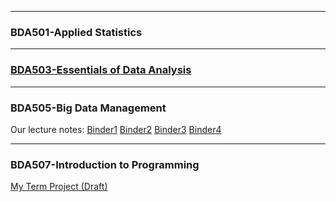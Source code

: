 ***
### BDA501-Applied Statistics
***
### [BDA503-Essentials of Data Analysis](https://emrekemerci.github.io/bda503EmreKemerci/)
***
### BDA505-Big Data Management
Our lecture notes: [Binder1](https://mybinder.org/v2/gh/serhatcevikel/bdm_2018_test/master) [Binder2](https://mybinder.org/v2/gh/serhatcevikel/bdm_2018_test2/master) [Binder3](https://mybinder.org/v2/gh/serhatcevikel/bdm_2018_test2/hadoop3) [Binder4](https://mybinder.org/v2/gh/serhatcevikel/bdm_2018_test2/hadoop6)
***
### BDA507-Introduction to Programming
[My Term Project (Draft)](bda507/BDA507TermProject_EmreKemerci20190112.html)





